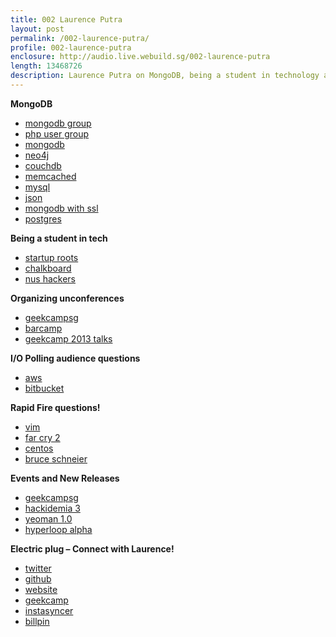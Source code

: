 ```yaml
---
title: 002 Laurence Putra
layout: post
permalink: /002-laurence-putra/
profile: 002-laurence-putra
enclosure: http://audio.live.webuild.sg/002-laurence-putra
length: 13468726
description: Laurence Putra on MongoDB, being a student in technology and organizing tech unconferences
---
```


**MongoDB**

*   [mongodb group][1]
*   [php user group][2]
*   [mongodb][3]
*   [neo4j][4]
*   [couchdb][5]
*   [memcached][6]
*   [mysql][7]
*   [json][8]
*   [mongodb with ssl][9]
*   [postgres][10]

**Being a student in tech**

*   [startup roots][11]
*   [chalkboard][12]
*   [nus hackers][13]

**Organizing unconferences**

*   [geekcampsg][14]
*   [barcamp][15]
*   [geekcamp 2013 talks][16]

**I/O Polling audience questions**

*   [aws][17]
*   [bitbucket][18]

**Rapid Fire questions!**

*   [vim][19]
*   [far cry 2][20]
*   [centos][21]
*   [bruce schneier][22]

**Events and New Releases**

*   [geekcampsg][14]
*   [hackidemia 3][23]
*   [yeoman 1.0][24]
*   [hyperloop alpha][25]

**Electric plug &#8211; Connect with Laurence!**

*   [twitter][26]
*   [github][27]
*   [website][28]
*   [geekcamp][14]
*   [instasyncer][29]
*   [billpin][30]

 [1]: https://www.facebook.com/groups/mongosg
 [2]: https://www.facebook.com/groups/sghypertextpreprocessors/
 [3]: http://www.mongodb.org/
 [4]: http://www.neo4j.org/
 [5]: http://couchdb.apache.org/
 [6]: http://memcached.org/
 [7]: http://www.mysql.com/
 [8]: http://en.wikipedia.org/wiki/JSON
 [9]: http://docs.mongodb.org/manual/tutorial/configure-ssl/
 [10]: http://www.postgresql.org/
 [11]: http://startuproots.org/
 [12]: http://blog.yourchalkboard.com/
 [13]: http://nushackers.org/
 [14]: http://geekcamp.sg/
 [15]: http://barcamp.org/w/page/402984/FrontPage
 [16]: http://geekcamp.sg/schedule/view_schedule/2013
 [17]: http://aws.amazon.com/
 [18]: https://bitbucket.org/
 [19]: http://www.vim.org/
 [20]: http://en.wikipedia.org/wiki/Far_Cry_2
 [21]: http://www.centos.org/
 [22]: http://www.schneier.com/
 [23]: http://hackidemia3.eventbrite.sg/
 [24]: http://yeoman.io/index.html
 [25]: http://www.spacex.com/sites/spacex/files/hyperloop_alpha-20130812.pdf
 [26]: https://twitter.com/laurenceputra
 [27]: https://github.com/laurenceputra
 [28]: http://geeksphere.net/
 [29]: http://instasyncer.geeksphere.net/
 [30]: http://billpin.com/‎
